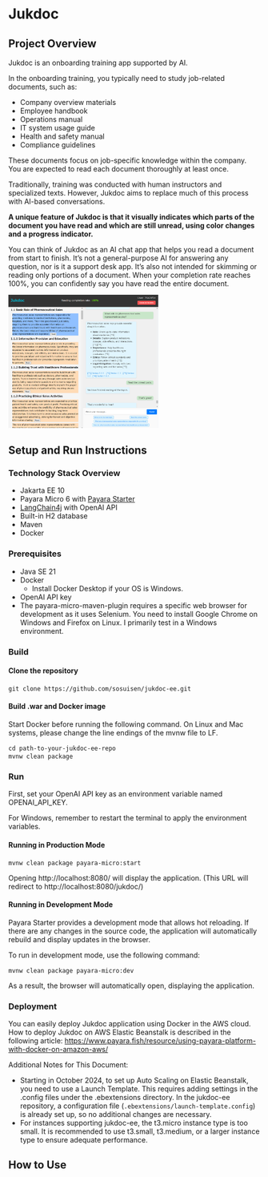 # Jukdoc

## Project Overview

Jukdoc is an onboarding training app supported by AI.

In the onboarding training, you typically need to study job-related documents, such as:

- Company overview materials
- Employee handbook
- Operations manual
- IT system usage guide
- Health and safety manual
- Compliance guidelines

These documents focus on job-specific knowledge within the company. You are expected to read each document thoroughly at least once.

Traditionally, training was conducted with human instructors and specialized texts. However, Jukdoc aims to replace much of this process with AI-based conversations.

**A unique feature of Jukdoc is that it visually indicates which parts of the document you have read and which are still unread, using color changes and a progress indicator.**

You can think of Jukdoc as an AI chat app that helps you read a document from start to finish. It’s not a general-purpose AI for answering any question, nor is it a support desk app. It’s also not intended for skimming or reading only portions of a document. When your completion rate reaches 100%, you can confidently say you have read the entire document.

<img src="./docs/jukdoc_completed.png" alt="Reading completion rate is 100%" width="300px">

## Setup and Run Instructions

### Technology Stack Overview

- Jakarta EE 10
- Payara Micro 6 with [Payara Starter](https://start.payara.fish/)
- [LangChain4j](https://github.com/langchain4j/langchain4j) with OpenAI API
- Built-in H2 database
- Maven
- Docker

### Prerequisites

- Java SE 21
- Docker
  - Install Docker Desktop if your OS is Windows.
- OpenAI API key
- The payara-micro-maven-plugin requires a specific web browser for development as it uses Selenium. You need to install Google Chrome on Windows and Firefox on Linux. I primarily test in a Windows environment.

### Build

#### Clone the repository

```shell
git clone https://github.com/sosuisen/jukdoc-ee.git
```

#### Build .war and Docker image

Start Docker before running the following command.
On Linux and Mac systems, please change the line endings of the mvnw file to LF.

```shell
cd path-to-your-jukdoc-ee-repo
mvnw clean package
```


### Run

First, set your OpenAI API key as an environment variable named OPENAI_API_KEY.

For Windows, remember to restart the terminal to apply the environment variables.

#### Running in Production Mode

```shell
mvnw clean package payara-micro:start
```
Opening http://localhost:8080/ will display the application.
(This URL will redirect to http://localhost:8080/jukdoc/)

#### Running in Development Mode

Payara Starter provides a development mode that allows hot reloading. If there are any changes in the source code, the application will automatically rebuild and display updates in the browser.

To run in development mode, use the following command:

```shell
mvnw clean package payara-micro:dev
```
As a result, the browser will automatically open, displaying the application.

### Deployment

You can easily deploy Jukdoc application using Docker in the AWS cloud.
How to deploy Jukdoc on AWS Elastic Beanstalk is described in the following article:
https://www.payara.fish/resource/using-payara-platform-with-docker-on-amazon-aws/

Additional Notes for This Document:
- Starting in October 2024, to set up Auto Scaling on Elastic Beanstalk, you need to use a Launch Template. This requires adding settings in the .config files under the .ebextensions directory. In the jukdoc-ee repository, a configuration file (`.ebextensions/launch-template.config`) is already set up, so no additional changes are necessary.
- For instances supporting jukdoc-ee, the t3.micro instance type is too small. It is recommended to use t3.small, t3.medium, or a larger instance type to ensure adequate performance.

## How to Use
